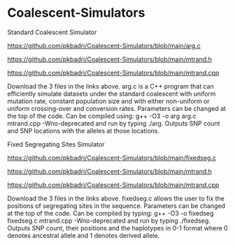 # Coalescent-Simulators
Standard Coalescent Simulator


https://github.com/pkbadri/Coalescent-Simulators/blob/main/arg.c

https://github.com/pkbadri/Coalescent-Simulators/blob/main/mtrand.h

https://github.com/pkbadri/Coalescent-Simulators/blob/main/mtrand.cpp



Download the 3 files in the links above. arg.c is a C++ program that can efficiently simulate datasets under the standard coalescent with uniform mutation rate, constant population size and with either non-uniform or uniform crossing-over and conversion rates. Parameters can be changed at the top of the code. Can be compiled using: g++ -O3 -o arg arg.c mtrand.cpp -Wno-deprecated and run by typing ./arg. Outputs SNP count and SNP locations with the alleles at those locations.


Fixed Segregating Sites Simulator


https://github.com/pkbadri/Coalescent-Simulators/blob/main/fixedseg.c

https://github.com/pkbadri/Coalescent-Simulators/blob/main/mtrand.h

https://github.com/pkbadri/Coalescent-Simulators/blob/main/mtrand.cpp



Download the 3 files in the links above. fixedseg.c allows the user to fix the positions of segregating sites in the sequence. Parameters can be changed at the top of the code. Can be compiled by typing: g++ -O3 -o fixedseg fixedseg.c mtrand.cpp -Wno-deprecated and run by typing ./fixedseg. Outputs SNP count, their positions and the haplotypes in 0-1 format where 0 denotes ancestral allele and 1 denotes derived allele.
